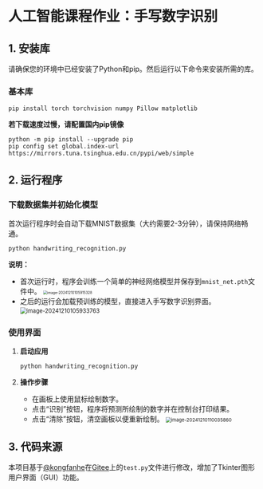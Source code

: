 # 人工智能课程作业：手写数字识别

## 1. 安装库

请确保您的环境中已经安装了Python和pip。然后运行以下命令来安装所需的库。

### 基本库
```shell
pip install torch torchvision numpy Pillow matplotlib
```

**若下载速度过慢，请配置国内pip镜像**

```shell
python -m pip install --upgrade pip
pip config set global.index-url https://mirrors.tuna.tsinghua.edu.cn/pypi/web/simple
```

## 2. 运行程序

### 下载数据集并初始化模型

首次运行程序时会自动下载MNIST数据集（大约需要2-3分钟），请保持网络畅通。

```shell
python handwriting_recognition.py
```

**说明：**

- 首次运行时，程序会训练一个简单的神经网络模型并保存到`mnist_net.pth`文件中。
  <img src="https://xintakeout.oss-cn-beijing.aliyuncs.com/blog/202412101059377.png" alt="image-20241210105915328" style="zoom:50%;" />
- 之后的运行会加载预训练的模型，直接进入手写数字识别界面。<img src="https://xintakeout.oss-cn-beijing.aliyuncs.com/blog/202412101059788.png" alt="image-20241210105933763" style="zoom:80%;" />

### 使用界面

1. **启动应用**
   
   ```shell
   python handwriting_recognition.py
   ```
   
2. **操作步骤**
   - 在画板上使用鼠标绘制数字。
   - 点击“识别”按钮，程序将预测所绘制的数字并在控制台打印结果。
   - 点击“清除”按钮，清空画板以便重新绘制。
     <img src="https://xintakeout.oss-cn-beijing.aliyuncs.com/blog/202412101100894.png" alt="image-20241210110035860" style="zoom:67%;" />

## 3. 代码来源

本项目基于[@kongfanhe](https://gitee.com/kongfanhe)在[Gitee](https://gitee.com/kongfanhe/pytorch-tutorial.git)上的`test.py`文件进行修改，增加了Tkinter图形用户界面（GUI）功能。